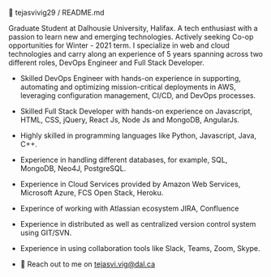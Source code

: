 :slightly_smiling_face: tejasvivig29 / README.md

Graduate Student at Dalhousie University, Halifax. A tech enthusiast with a passion to learn new and emerging technologies. Actively seeking Co-op opportunities for Winter - 2021 term. I specialize in web and cloud technologies and carry along an experience of 5 years spanning across two different roles, DevOps Engineer and Full Stack Developer.

* Skilled DevOps Engineer with hands-on experience in supporting, automating and optimizing mission-critical deployments in AWS, leveraging configuration management, CI/CD, and DevOps processes.

* Skilled Full Stack Developer with hands-on experience on Javascript, HTML, CSS, jQuery, React Js, Node Js and MongoDB, AngularJs.

* Highly skilled in programming languages like Python, Javascript, Java, C++.

* Experience in handling different databases, for example, SQL, MongoDB, Neo4J, PostgreSQL.

* Experience in Cloud Services provided by Amazon Web Services, Microsoft Azure, FCS Open Stack, Heroku.

* Experince of working with Atlassian ecosystem JIRA, Confluence

* Experience in distributed as well as centralized version control system using GIT/SVN.

* Experience in using collaboration tools like Slack, Teams, Zoom, Skype.

* :e-mail: Reach out to me on tejasvi.vig@dal.ca
